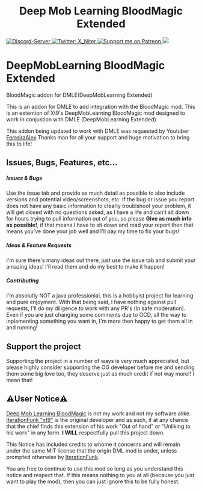 <h1 align="center">Deep Mob Learning BloodMagic Extended</h1>
<p>
  <a href="https://discord.gg/n3uEJwg">
      <img src="https://discordapp.com/api/guilds/401537312246202389/widget.png" alt="Discord-Server"/>
  </a>
  <a href="https://twitter.com/X_Niter">
    <img alt="Twitter: X_Niter" src="https://img.shields.io/twitter/follow/X_Niter.svg?style=social" target="_blank" />
  </a>
  <a href="https://patreon.com/X_Niter">
    <img src="https://img.shields.io/endpoint.svg?url=https%3A%2F%2Fshieldsio-patreon.vercel.app%2Fapi%3Fusername%3DX_Niter%26type%3Dpatrons&style=flat" alt="Support me on Patreon" />
  </a>
  <a href="https://www.paypal.com/paypalme/RileyBWayz">
    <img src="https://img.shields.io/badge/Donate-PayPal-blue.svg"/>
    </a>
</p>



# DeepMobLearning BloodMagic Extended
BloodMagic addon for DMLE(DeepMobLearning Extended)

This is an addon for DMLE to add integration with the BloodMagic mod.
This is an extention of Xt9's DeepMobLearning BloodMagic mod designed to work in conjustion with DMLE (DeepMobLearning Extended).


This addon being updated to work with DMLE was requested by Youtuber [FerreiraAlex](https://www.youtube.com/channel/UCLnoV4BBPVsxVEPtY4_UhcA)
Thanks man for all your support and huge motivation to bring this to life!


## Issues, Bugs, Features, etc...

##### Issues & Bugs
Use the issue tab and provide as much detail as possible to also include versions and potential video/screenshots, etc.
If the bug or issue you report does not have any basic information to clearly troublshoot your problem, it will get closed with no questions asked, as I have a life and can't sit down for hours trying to pull information out of you, so please **Give as much info as possible!**, if that means I have to sit down and read your report then that means you've done your job well and I'll pay my time to fix your bugs!


##### Ideas & Feature Requests
I'm sure there's many ideas out there, just use the issue tab and submit your amazing ideas! I'll read them and do my best to make it happen!


##### Contributing
I'm absolutly NOT a java professionial, this is a hobbyist project for learning and pure enjoyment.
With that being said, I have nothing against pull requests, I'll do my diligence to work with any PR's (In safe moderation).
Even if you are just changing some comments due to OCD, all the way to inplementing something you want in,
I'm more then happy to get them all in and running! 


## Support the project
Supporting the project in a number of ways is very much appreciated, but please highly consider supporting the OG developer before me and sending them some big love too, they deserve just as much credit if not way more!! I mean that!
  
  
## ⚠️User Notice⚠️
[Deep Mob Learning BloodMagic](https://github.com/xt9/DeepMobLearning-BloodMagic) is not my work and not my software alike.
[IterationFunk "xt9"](https://github.com/xt9) is the original developer and as such, if at any chance that the chief 
finds this extension of his work "Out of hand" or "Unliking to his work" in any form.
**I WILL** respectfully pull this project down.

This Notice has included credits to whome it concerns and will remain under the same MIT license that the origin DML mod is under, unless prompted otherwise by [IterationFunk](https://github.com/xt9).

You are free to continue to use this mod so long as you understand this notice and respect that.
If this means nothing to you at all (because you just want to play the mod), then you can just ignore this to be fully honest.

